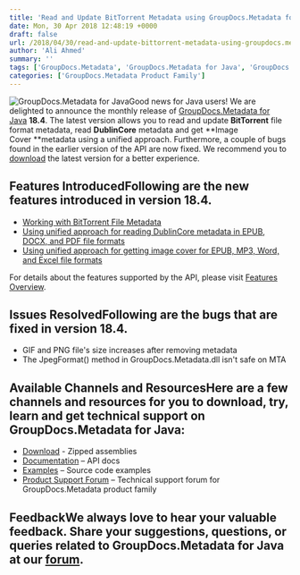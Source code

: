 ```yaml
---
title: 'Read and Update BitTorrent Metadata using GroupDocs.Metadata for Java 18.4'
date: Mon, 30 Apr 2018 12:48:19 +0000
draft: false
url: /2018/04/30/read-and-update-bittorrent-metadata-using-groupdocs.metadata-for-java-18.4/
author: 'Ali Ahmed'
summary: ''
tags: ['GroupDocs.Metadata', 'GroupDocs.Metadata for Java', 'GroupDocs.Metadata for Java Releases']
categories: ['GroupDocs.Metadata Product Family']
---
```


![GroupDocs.Metadata for Java](http://blog.groupdocs.com/wp-content/uploads/sites/4/2017/12/groupdocs-metadata-java.png "GroupDocs-Metadata-theme-100x100")Good news for Java users! We are delighted to announce the monthly release of [GroupDocs.Metadata for Java](https://products.groupdocs.com/metadata/java) **18.4**. The latest version allows you to read and update **BitTorrent** file format metadata, read **DublinCore** metadata and get **Image Cover **metadata using a unified approach. Furthermore, a couple of bugs found in the earlier version of the API are now fixed. We recommend you to [download](https://downloads.groupdocs.com/metadata/java/new-releases/groupdocs.metadata-for-java-18.4/) the latest version for a better experience.

## Features IntroducedFollowing are the new features introduced in version **18.4**.

*   [Working with BitTorrent File Metadata](https://docs.groupdocs.com/metadata/java/)
*   [Using unified approach for reading DublinCore metadata in EPUB, DOCX, and PDF file formats](https://docs.groupdocs.com/metadata/java/)
*   [Using unified approach for getting image cover for EPUB, MP3, Word, and Excel file formats](https://docs.groupdocs.com/metadata/java/)

For details about the features supported by the API, please visit [Features Overview](https://docs.groupdocs.com/display/metadatajava/Features+Overview).

## Issues ResolvedFollowing are the bugs that are fixed in version **18.4**.

*   GIF and PNG file's size increases after removing metadata
*   The JpegFormat() method in GroupDocs.Metadata.dll isn't safe on MTA

## Available Channels and ResourcesHere are a few channels and resources for you to download, try, learn and get technical support on GroupDocs.Metadata for Java:

*   [Download](https://downloads.groupdocs.com/metadata/java) - Zipped assemblies
*   [Documentation](https://docs.groupdocs.com/metadata/java/) – API docs
*   [Examples](https://github.com/groupdocs-metadata/GroupDocs.Metadata-for-Java) – Source code examples
*   [Product Support Forum](https://forum.groupdocs.com/c/metadata) – Technical support forum for GroupDocs.Metadata product family

## FeedbackWe always love to hear your valuable feedback. Share your suggestions, questions, or queries related to GroupDocs.Metadata for Java at our [forum](https://forum.groupdocs.com/c/metadata).





